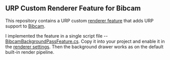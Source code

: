 URP Custom Renderer Feature for Bibcam
--------------------------------------

This repository contains a URP custom [renderer feature] that adds URP support
to [Bibcam].

I implemented the feature in a single script file --
[BibcamBackgroundPassFeature.cs]. Copy it into your project and enable it in
the [renderer settings]. Then the background drawer works as on the default
built-in render pipeline.

[BibcamBackgroundPassFeature.cs]:
  /Assets/BibcamBackgroundPassFeature.cs

[renderer feature]:
  https://docs.unity3d.com/Packages/com.unity.render-pipelines.universal@13.1/manual/urp-renderer-feature.html

[Bibcam]:
  https://github.com/keijiro/Bibcam

[renderer settings]:
  https://docs.unity3d.com/Packages/com.unity.render-pipelines.universal@13.1/manual/urp-renderer-feature-how-to-add.html

